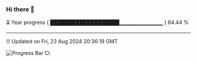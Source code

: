 ### Hi there 👋

⏳ Year progress { ███████████████████▁▁▁▁▁▁▁▁▁▁▁ } 64.44 %

---

⏰ Updated on Fri, 23 Aug 2024 20:36:19 GMT

![Progress Bar CI](https://github.com/IshwaranRudhara/GIT-ACTION/workflows/Progress%20Bar%20CI/badge.svg)

